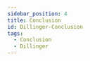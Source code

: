 ```yaml
---
sidebar_position: 4
title: Conclusion
id: Dillinger-Conclusion
tags:
  - Conclusion
  - Dillinger
---
```

